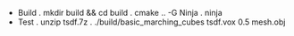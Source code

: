 - Build
  . mkdir build && cd build
  . cmake .. -G Ninja
  . ninja
- Test
  . unzip tsdf.7z
  . ./build/basic_marching_cubes tsdf.vox 0.5 mesh.obj
